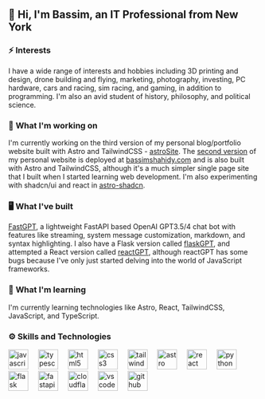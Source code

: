 ##  🤖 Hi, I'm Bassim, an IT Professional from New York

### ⚡ **Interests**
I have a wide range of interests and hobbies including 3D printing and design, drone building and flying, marketing, photography, investing, PC hardware, cars and racing, sim racing, and gaming, in addition to programming. I'm also an avid student of history, philosophy, and political science.

### 🔭 **What I'm working on**
I'm currently working on the third version of my personal blog/portfolio website built with Astro and TailwindCSS - [astroSite](https://github.com/AVGVSTVS96/astroSite/). The [second version](https://github.com/AVGVSTVS96/v2-site/) of my personal website is deployed at [bassimshahidy.com](https://bassimshahidy.com) and is also built with Astro and TailwindCSS, although it's a much simpler single page site that I built when I started learning web development. I'm also experimenting with shadcn/ui and react in [astro-shadcn](https://github.com/AVGVSTVS96/astro-shadcn/).

### 🖥️ **What I've built**
[FastGPT](https://github.com/AVGVSTVS96/fastGPT/), a lightweight FastAPI based OpenAI GPT3.5/4 chat bot with features like streaming, system message customization, markdown, and syntax highlighting. I also have a Flask version called [flaskGPT](https://github.com/AVGVSTVS96/flaskGPT/), and attempted a React version called [reactGPT](https://github.com/AVGVSTVS96/reactGPT/), although reactGPT has some bugs because I've only just started delving into the world of JavaScript frameworks.

### 🌱 **What I'm learning**
I'm currently learning technologies like Astro, React, TailwindCSS, JavaScript, and TypeScript.

### ⚙️ Skills and Technologies
<div align="left">
  <img src="https://skillicons.dev/icons?i=js" height="40" alt="javascript logo"  />
  <img width="12" />
  <img src="https://skillicons.dev/icons?i=ts" height="40" alt="typescript logo"  />
  <img width="12" />
  <img src="https://skillicons.dev/icons?i=html" height="40" alt="html5 logo"  />
  <img width="12" />
  <img src="https://skillicons.dev/icons?i=css" height="40" alt="css3 logo"  />
  <img width="12" />
  <img src="https://skillicons.dev/icons?i=tailwind" height="40" alt="tailwindcss logo"  />
  <img width="12" />
  <img src="https://skillicons.dev/icons?i=astro" height="40" alt="astro logo"  />
  <img width="12" />
  <img src="https://skillicons.dev/icons?i=react" height="40" alt="react logo"  />
  <img width="12" />
  <img src="https://skillicons.dev/icons?i=py" height="40" alt="python logo"  />
  <img width="12" />
  <img src="https://skillicons.dev/icons?i=flask" height="40" alt="flask logo"  />
  <img width="12" />
  <img src="https://skillicons.dev/icons?i=fastapi" height="40" alt="fastapi logo"  />
  <img width="12" />
  <img src="https://skillicons.dev/icons?i=cloudflare" height="40" alt="cloudflare logo"  />
  <img width="12" />
  <img src="https://skillicons.dev/icons?i=vscode" height="40" alt="vscode logo"  />
  <img width="12" />
  <img src="https://skillicons.dev/icons?i=github" height="40" alt="github logo"  />
</div>

<!--
- 🌱 I’m currently learning ...
- 👯 I’m looking to collaborate on ...
- 🤔 I’m looking for help with ...
- 💬 Ask me about ...
- 📫 How to reach me: ...
- 😄 Pronouns: ...
- ⚡ Fun fact: ...
-->



